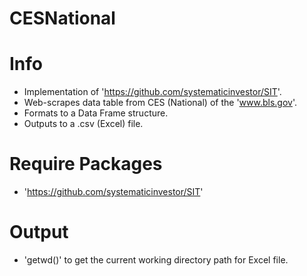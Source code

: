 # CESNational

Info
====
- Implementation of 'https://github.com/systematicinvestor/SIT'. 
- Web-scrapes data table from CES (National) of the 'www.bls.gov'.
- Formats to a Data Frame structure.
- Outputs to a .csv (Excel) file.

Require Packages
================
- 'https://github.com/systematicinvestor/SIT'

Output
======
- 'getwd()' to get the current working directory path for Excel file.